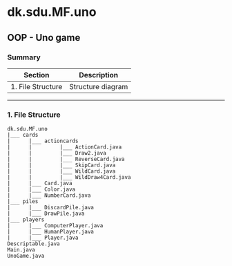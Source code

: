 # dk.sdu.MF.uno
## OOP - Uno game

### Summary
| Section | Description |
| ------- | ----------- |
| 1. File Structure | Structure diagram |

---
### 1. File Structure
```
dk.sdu.MF.uno
|___ cards
|      |___ actioncards
|      |         |___ ActionCard.java
|      |         |___ Draw2.java
|      |         |___ ReverseCard.java
|      |         |___ SkipCard.java
|      |         |___ WildCard.java
|      |         |___ WildDraw4Card.java
|      |___ Card.java
|      |___ Color.java
|      |___ NumberCard.java
|___ piles
|      |___ DiscardPile.java
|      |___ DrawPile.java
|___ players
|      |___ ComputerPlayer.java
|      |___ HumanPlayer.java
|      |___ Player.java
Descriptable.java
Main.java
UnoGame.java
```
